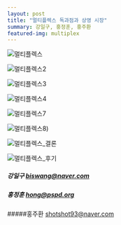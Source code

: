 ```yaml
---
layout: post
title: "멀티플렉스 독과점과 상영 시장"
summary: 강일구, 홍정훈, 홍주환
featured-img: multiplex
---
```


![멀티플렉스](https://djschool.github.io/postimages/멀티플렉스.jpg)

![멀티플렉스2](https://djschool.github.io/postimages/멀티플렉스2.jpg)

![멀티플렉스3](https://djschool.github.io/postimages/멀티플렉스3.jpg)

![멀티플렉스4](https://djschool.github.io/postimages/멀티플렉스4.jpg)



![멀티플렉스7](https://djschool.github.io/postimages/멀티플렉스7.jpg)

![멀티플렉스8](https://djschool.github.io/postimages/멀티플렉스8.jpg))

![멀티플렉스_결론](https://djschool.github.io/postimages/멀티플렉스_결론.jpg)

![멀티플렉스_후기](https://djschool.github.io/postimages/멀티플렉스_후기.jpg)



##### 강일구 [biswang@naver.com](mailto:biswang@naver.com)

##### 홍정훈 [hong@pspd.org](mailto:hong@pspd.org)

#####홍주환 [shotshot93@naver.com](mailto:shotshot93@naver.com)